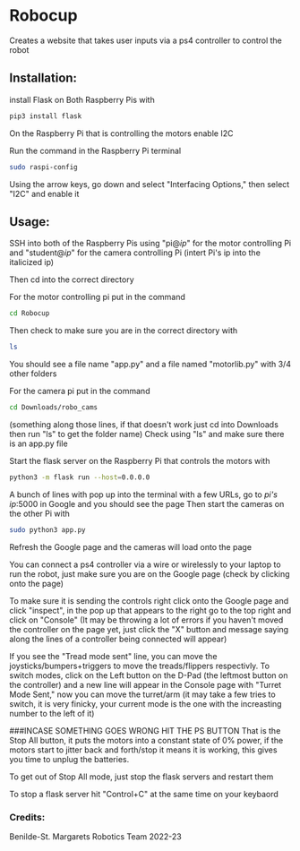 # Robocup
Creates a website that takes user inputs via a ps4 controller to control the robot

## Installation:
install Flask on Both Raspberry Pis with
```bash
pip3 install flask
```

On the Raspberry Pi that is controlling the motors enable I2C

Run the command in the Raspberry Pi terminal
```bash
sudo raspi-config
```
Using the arrow keys, go down and select "Interfacing Options," then select "I2C" and enable it
## Usage:
SSH into both of the Raspberry Pis using "pi@*ip*" for the motor controlling Pi and "student@*ip*" for the camera controlling Pi (intert Pi's ip into the italicized ip)

Then cd into the correct directory

For the motor controlling pi put in the command
```bash
cd Robocup
```
Then check to make sure you are in the correct directory with
```bash
ls
```
You should see a file name "app.py" and a file named "motorlib.py" with 3/4 other folders

For the camera pi put in the command
```bash
cd Downloads/robo_cams
```
(something along those lines, if that doesn't work just cd into Downloads then run "ls" to get the folder name)
Check using "ls" and make sure there is an app.py file

Start the flask server on the Raspberry Pi that controls the motors with
```bash
python3 -m flask run --host=0.0.0.0
```
A bunch of lines with pop up into the terminal with a few URLs, go to *pi's ip*:5000 in Google and you should see the page
Then start the cameras on the other Pi with
```bash
sudo python3 app.py
```
Refresh the Google page and the cameras will load onto the page

You can connect a ps4 controller via a wire or wirelessly to your laptop to run the robot, just make sure you are on the Google page (check by clicking onto the page) 

To make sure it is sending the controls right click onto the Google page and click "inspect", in the pop up that appears to the right go to the top right and click on "Console" (It may be throwing a lot of errors if you haven't moved the controller on the page yet, just click the "X" button and message saying along the lines of a controller being connected will appear) 

If you see the "Tread mode sent" line, you can move the joysticks/bumpers+triggers to move the treads/flippers respectivly. To switch modes, click on the Left button on the D-Pad (the leftmost button on the controller) and a new line will appear in the Console page with "Turret Mode Sent," now you can move the turret/arm (it may take a few tries to switch, it is very finicky, your current mode is the one with the increasting number to the left of it)

###INCASE SOMETHING GOES WRONG HIT THE PS BUTTON
That is the Stop All button, it puts the motors into a constant state of 0% power, if the motors start to jitter back and forth/stop it means it is working, this gives you time to unplug the batteries.

To get out of Stop All mode, just stop the flask servers and restart them

To stop a flask server hit "Control+C" at the same time on your keybaord

### Credits:
Benilde-St. Margarets Robotics Team
2022-23
